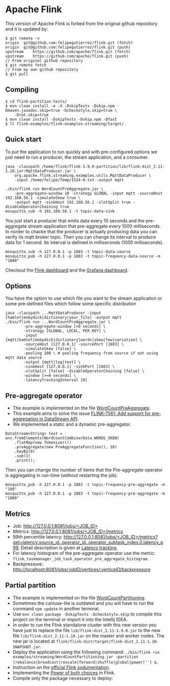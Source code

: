 # Apache Flink

This version of Apache Flink is forked from the original github repository and it is updated by:
```
$ git remote -v
origin	git@github.com:felipegutierrez/flink.git (fetch)
origin	git@github.com:felipegutierrez/flink.git (push)
upstream	https://github.com/apache/flink.git (fetch)
upstream	https://github.com/apache/flink.git (push)
// From original github repository
$ git remote fetch
// From my own github repository
$ git pull
```

## Compiling

```
$ cd flink-partition-tests/
$ mvn clean install -e -X -DskipTests -Dskip.npm -Dmaven.javadoc.skip=true -Dcheckstyle.skip=true \
    -Drat.skip=true
$ mvn clean install -DskipTests -Dskip.npm -Dfast
$ ll flink-examples/flink-examples-streaming/target/
```

## Quick start

To put the application to run quickly and with pre-configured options we just need to run a producer, the stream application, and a consumer.
```
java -classpath /home/flink/flink-1.9.0-partition/lib/flink-dist_2.11-1.10.jar:MqttDataProducer.jar \
    org.apache.flink.streaming.examples.utils.MqttDataProducer \
    -input /home/felipe/Temp/1524-0.txt -output mqtt

./bin/flink run WordCountPreAggregate.jar \
    -pre-aggregate-window 10 -strategy GLOBAL -input mqtt -sourceHost 192.168.56.1 -simulateSkew true \
    -output mqtt -sinkHost 192.168.56.1 -slotSplit true -disableOperatorChaining true
mosquitto_sub -h 192.168.56.1 -t topic-data-sink
```
You just start a producer that emits data every 10 seconds and the pre-aggregate stream application that pre-aggregate every 1000 milliseconds. In norder to chacke that the producer is actually producing data you can verify its mqtt broker topic. Then you can change its interval to produce data for 1 second. Its interval is defined in milliseconds (1000 milliseconds).
```
mosquitto_sub -h 127.0.0.1 -p 1883 -t topic-data-source
mosquitto_pub -h 127.0.0.1 -p 1883 -t topic-frequency-data-source -m "1000"
```
Checkout the [Flink dashboard](http://127.0.0.1:8081/) and the [Grafana dashboard](http://127.0.0.1:3000/).


## Options

You have the option to use which file you want to the stream application or some pre-defined files which follow some specific distribution
```
java -classpath ...MqttDataProducer -input [hamlet|mobydick|dictionary|your_file] -output mqtt
./bin/flink run ...WordCountPreAggregate.jar \
        -pre-aggregate-window [>0 seconds] \
        -strategy [GLOBAL, LOCAL, PER_KEY] \
        -input [mqtt|hamlet|mobydick|dictionary|words|skew|few|variation] \
        -sourceHost [127.0.0.1] -sourcePort [1883] \
        -simulateSkew [false] \
        -pooling 100 \ # pooling frequency from source if not using mqtt data source
        -output [mqtt|log|text] \
        -sinkHost [127.0.0.1] -sinkPort [1883] \
        -slotSplit [false] -disableOperatorChaining [false] \
        -window [>=0 seconds] \
        -latencyTrackingInterval [0]
```







## Pre-aggregate operator
 - The example is implemented on the file [WordCountPreAggregate](flink-examples/flink-examples-streaming/src/main/java/org/apache/flink/streaming/examples/aggregate/WordCountPreAggregate.java).
 - This example aims to solve the issue [FLINK-7561: Add support for pre-aggregation in DataStream API](https://issues.apache.org/jira/browse/FLINK-7561).
 - We implemented a static and a dynamic pre-aggregator.

```
DataStream<String> text = env.fromElements(WordCountCombinerData.WORDS_SKEW)
	.flatMap(new Tokenizer())
	.preAggregate(new PreAggregateFunction(), 10)
	.keyBy(0)
	.sum(1)
	.print();
```
Then you can change the number of items that the Pre-aggregate operator is aggregating in run-time (without restarting the job).
```
mosquitto_pub -h 127.0.0.1 -p 1883 -t topic-frequency-pre-aggregate -m "100"
mosquitto_pub -h 127.0.0.1 -p 1883 -t topic-frequency-pre-aggregate -m "1000"
```

## Metrics

 - Job: [http://127.0.0.1:8081/jobs/<JOB_ID>](http://127.0.0.1:8081/jobs/<JOB_ID>)
 - Metrics: [http://127.0.0.1:8081/jobs/<JOB_ID>/metrics](http://127.0.0.1:8081/jobs/<JOB_ID>/metrics)
 - 99th percentile latency: [http://127.0.0.1:8081/jobs/<JOB_ID>/metrics?get=latency.source_id.<ID>.operator_id.<UID>.operator_subtask_index.0.latency_p99](http://127.0.0.1:8081/jobs/<JOB_ID>/metrics?get=latency.source_id.<ID>.operator_id.<UID>.operator_subtask_index.0.latency_p99). Detail description is given at [Latency tracking](https://ci.apache.org/projects/flink/flink-docs-stable/monitoring/metrics.html#latency-tracking).
 - For latency histogram of the pre-aggregate operator use the metric: `flink_taskmanager_job_task_operator_pre_aggregate_histogram`.
 - Backpressure: [http://localhost:8081/jobs/:jobID/vertices/:verticeID/backpressure](http://localhost:8081/jobs/:jobID/vertices/:verticeID/backpressure)

## Partial partition

 - The example is implemented on the file [WordCountPartitioning](flink-examples/flink-examples-streaming/src/main/java/org/apache/flink/streaming/examples/partitioning/WordCountPartitioning.java).
 - Sometimes the caniuse-lite is outdated and you will have to run the command `npm update` in another terminal.
 - Use `mvn clean package -DskipTests -Dcheckstyle.skip` to compile this project on the terminal or import it into the Intellij IDEA.
 - In order to run the Flink standalone cluster with this new version you have just to replace the file `lib/flink-dist_2.11-1.9.0.jar` to the new file `lib/flink-dist_2.11-1.10.jar` on the master and worker nodes. The new jar is located at `flink/flink-dist/target/flink-dist_2.11-1.10-SNAPSHOT.jar`.
 - Deploy the application using the following command: `./bin/flink run examples/streaming/WordCountPartitioning.jar -partition [rebalance|broadcast|rescale|forward|shuffle|global|power|''] &`.
 - Instruction on the [official Flink sodumentation](https://ci.apache.org/projects/flink/flink-docs-stable/flinkDev/ide_setup.html).
 - Implementing the [Power of both choices](https://melmeric.files.wordpress.com/2014/11/the-power-of-both-choices-practical-load-balancing-for-distributed-stream-processing-engines.pdf) in Flink.
 - Compile only the package necessary to deploy:


